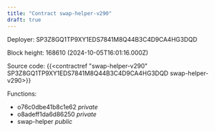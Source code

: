 ```yaml
---
title: "Contract swap-helper-v290"
draft: true
---
```

Deployer: SP3Z8GQ1TP9XY1EDS7841M8Q44B3C4D9CA4HG3DQD


 



Block height: 168610 (2024-10-05T16:01:16.000Z)

Source code: {{<contractref "swap-helper-v290" SP3Z8GQ1TP9XY1EDS7841M8Q44B3C4D9CA4HG3DQD swap-helper-v290>}}

Functions:

* o76c0dbe41b8c1e62 _private_
* o8adeff1da6d86250 _private_
* swap-helper _public_
